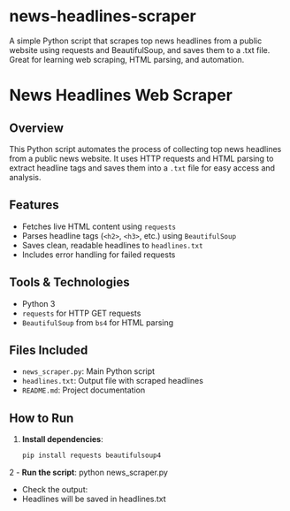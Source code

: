 # news-headlines-scraper
A simple Python script that scrapes top news headlines from a public website using requests and BeautifulSoup, and saves them to a .txt file. Great for learning web scraping, HTML parsing, and automation.

#  News Headlines Web Scraper

##  Overview
This Python script automates the process of collecting top news headlines from a public news website. It uses HTTP requests and HTML parsing to extract headline tags and saves them into a `.txt` file for easy access and analysis.

##  Features
- Fetches live HTML content using `requests`
- Parses headline tags (`<h2>`, `<h3>`, etc.) using `BeautifulSoup`
- Saves clean, readable headlines to `headlines.txt`
- Includes error handling for failed requests

##  Tools & Technologies
- Python 3
- `requests` for HTTP GET requests
- `BeautifulSoup` from `bs4` for HTML parsing

##  Files Included
- `news_scraper.py`: Main Python script
- `headlines.txt`: Output file with scraped headlines
- `README.md`: Project documentation

##  How to Run

1. **Install dependencies**:
   ```bash
   pip install requests beautifulsoup4

 2 - **Run the script**:
                python news_scraper.py
  - Check the output:
  - Headlines will be saved in headlines.txt
